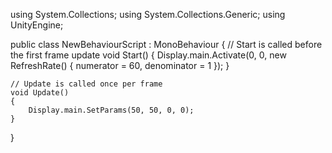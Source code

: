 using System.Collections;
using System.Collections.Generic;
using UnityEngine;

public class NewBehaviourScript : MonoBehaviour
{
    // Start is called before the first frame update
    void Start()
    {
        Display.main.Activate(0, 0, new RefreshRate() { numerator = 60, denominator = 1 });
    }

    // Update is called once per frame
    void Update()
    {
        Display.main.SetParams(50, 50, 0, 0);
    }
}
